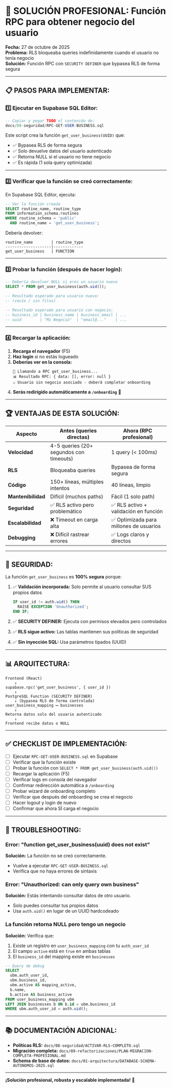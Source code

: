 # 🚀 SOLUCIÓN PROFESIONAL: Función RPC para obtener negocio del usuario

**Fecha:** 27 de octubre de 2025  
**Problema:** RLS bloqueaba queries indefinidamente cuando el usuario no tenía negocio  
**Solución:** Función RPC con `SECURITY DEFINER` que bypasea RLS de forma segura

---

## 📋 **PASOS PARA IMPLEMENTAR:**

### **1️⃣ Ejecutar en Supabase SQL Editor:**

```sql
-- Copiar y pegar TODO el contenido de:
docs/08-seguridad/RPC-GET-USER-BUSINESS.sql
```

Este script crea la función `get_user_business(UUID)` que:
- ✅ Bypasea RLS de forma segura
- ✅ Solo devuelve datos del usuario autenticado
- ✅ Retorna NULL si el usuario no tiene negocio
- ✅ Es rápida (1 sola query optimizada)

---

### **2️⃣ Verificar que la función se creó correctamente:**

En Supabase SQL Editor, ejecuta:

```sql
-- Ver la función creada
SELECT routine_name, routine_type 
FROM information_schema.routines 
WHERE routine_schema = 'public' 
  AND routine_name = 'get_user_business';
```

Debería devolver:
```
routine_name        | routine_type
--------------------|-------------
get_user_business   | FUNCTION
```

---

### **3️⃣ Probar la función (después de hacer login):**

```sql
-- Debería devolver NULL si eres un usuario nuevo
SELECT * FROM get_user_business(auth.uid());

-- Resultado esperado para usuario nuevo:
-- (vacío / sin filas)

-- Resultado esperado para usuario con negocio:
-- business_id | business_name | business_email | ...
-- uuid        | "Mi Negocio"  | "email@..."    | ...
```

---

### **4️⃣ Recargar la aplicación:**

1. **Recarga el navegador** (F5)
2. **Haz login** si no estás logueado
3. **Deberías ver en la consola:**
   ```
   📡 Llamando a RPC get_user_business...
   📊 Resultado RPC: { data: [], error: null }
   ⚠️ Usuario sin negocio asociado - deberá completar onboarding
   ```
4. **Serás redirigido automáticamente a `/onboarding`** 🎯

---

## 🏆 **VENTAJAS DE ESTA SOLUCIÓN:**

| **Aspecto** | **Antes (queries directas)** | **Ahora (RPC profesional)** |
|-------------|------------------------------|------------------------------|
| **Velocidad** | 4-5 queries (20+ segundos con timeouts) | 1 query (< 100ms) |
| **RLS** | Bloqueaba queries | Bypasea de forma segura |
| **Código** | 150+ líneas, múltiples intentos | 40 líneas, limpio |
| **Mantenibilidad** | Difícil (muchos paths) | Fácil (1 solo path) |
| **Seguridad** | ✅ RLS activo pero problemático | ✅ RLS activo + validación en función |
| **Escalabilidad** | ❌ Timeout en carga alta | ✅ Optimizada para millones de usuarios |
| **Debugging** | ❌ Difícil rastrear errores | ✅ Logs claros y directos |

---

## 🔐 **SEGURIDAD:**

La función `get_user_business` es **100% segura** porque:

1. ✅ **Validación incorporada:** Solo permite al usuario consultar SUS propios datos
   ```sql
   IF user_id != auth.uid() THEN
     RAISE EXCEPTION 'Unauthorized';
   END IF;
   ```

2. ✅ **SECURITY DEFINER:** Ejecuta con permisos elevados pero controlados

3. ✅ **RLS sigue activo:** Las tablas mantienen sus políticas de seguridad

4. ✅ **Sin inyección SQL:** Usa parámetros tipados (UUID)

---

## 📊 **ARQUITECTURA:**

```
Frontend (React)
    ↓
supabase.rpc('get_user_business', { user_id })
    ↓
PostgreSQL Function (SECURITY DEFINER)
    ↓ (bypasea RLS de forma controlada)
user_business_mapping ⟷ businesses
    ↓
Retorna datos solo del usuario autenticado
    ↓
Frontend recibe datos o NULL
```

---

## ✅ **CHECKLIST DE IMPLEMENTACIÓN:**

- [ ] Ejecutar `RPC-GET-USER-BUSINESS.sql` en Supabase
- [ ] Verificar que la función existe
- [ ] Probar la función con `SELECT * FROM get_user_business(auth.uid())`
- [ ] Recargar la aplicación (F5)
- [ ] Verificar logs en consola del navegador
- [ ] Confirmar redirección automática a `/onboarding`
- [ ] Probar wizard de onboarding completo
- [ ] Verificar que después del onboarding se crea el negocio
- [ ] Hacer logout y login de nuevo
- [ ] Confirmar que ahora SÍ carga el negocio

---

## 🚨 **TROUBLESHOOTING:**

### **Error: "function get_user_business(uuid) does not exist"**

**Solución:** La función no se creó correctamente. 
- Vuelve a ejecutar `RPC-GET-USER-BUSINESS.sql`
- Verifica que no haya errores de sintaxis

### **Error: "Unauthorized: can only query own business"**

**Solución:** Estás intentando consultar datos de otro usuario.
- Solo puedes consultar tus propios datos
- Usa `auth.uid()` en lugar de un UUID hardcodeado

### **La función retorna NULL pero tengo un negocio**

**Solución:** Verifica que:
1. Existe un registro en `user_business_mapping` con tu `auth_user_id`
2. El campo `active` está en `true` en ambas tablas
3. El `business_id` del mapping existe en `businesses`

```sql
-- Query de debug
SELECT 
  ubm.auth_user_id,
  ubm.business_id,
  ubm.active AS mapping_active,
  b.name,
  b.active AS business_active
FROM user_business_mapping ubm
LEFT JOIN businesses b ON b.id = ubm.business_id
WHERE ubm.auth_user_id = auth.uid();
```

---

## 📚 **DOCUMENTACIÓN ADICIONAL:**

- **Políticas RLS:** `docs/08-seguridad/ACTIVAR-RLS-COMPLETO.sql`
- **Migración completa:** `docs/09-refactorizaciones/PLAN-MIGRACION-COMPLETA-PROFESIONAL.md`
- **Schema de base de datos:** `docs/01-arquitectura/DATABASE-SCHEMA-AUTONOMOS-2025.sql`

---

**¡Solución profesional, robusta y escalable implementada!** 🎉


